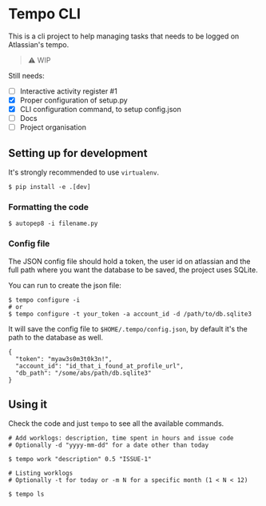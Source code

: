 # Tempo CLI

This is a cli project to help managing tasks that needs to be logged on Atlassian's tempo.

> :warning: WIP

Still needs:

- [ ] Interactive activity register #1
- [X] Proper configuration of setup.py
- [X] CLI configuration command, to setup config.json
- [ ] Docs
- [ ] Project organisation

## Setting up for development

It's strongly recommended to use `virtualenv`.

```
$ pip install -e .[dev]
```

### Formatting the code

```
$ autopep8 -i filename.py
```

### Config file

The JSON config file should hold a token, the user id on atlassian and the full path where you want the database to be saved, the project uses SQLite.

You can run to create the json file:

```
$ tempo configure -i
# or
$ tempo configure -t your_token -a account_id -d /path/to/db.sqlite3
```

It will save the config file to `$HOME/.tempo/config.json`, by default it's the path to the database as well.

```
{
  "token": "myaw3s0m3t0k3n!",
  "account_id": "id_that_i_found_at_profile_url",
  "db_path": "/some/abs/path/db.sqlite3"
}
```

## Using it

Check the code and just `tempo` to see all the available commands.

```
# Add worklogs: description, time spent in hours and issue code
# Optionally -d "yyyy-mm-dd" for a date other than today

$ tempo work "description" 0.5 "ISSUE-1"

# Listing worklogs
# Optionally -t for today or -m N for a specific month (1 < N < 12)

$ tempo ls

```
